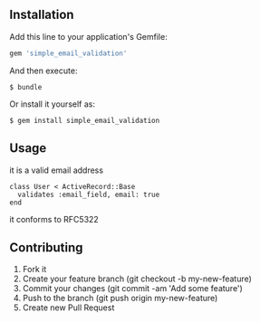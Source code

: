 ## Installation

Add this line to your application's Gemfile:

```ruby
gem 'simple_email_validation'
```

And then execute:

    $ bundle

Or install it yourself as:

    $ gem install simple_email_validation

## Usage
it is a valid email address
```
class User < ActiveRecord::Base
  validates :email_field, email: true
end
```

it conforms to RFC5322

## Contributing

1. Fork it
2. Create your feature branch (git checkout -b my-new-feature)
3. Commit your changes (git commit -am 'Add some feature')
4. Push to the branch (git push origin my-new-feature)
5. Create new Pull Request
